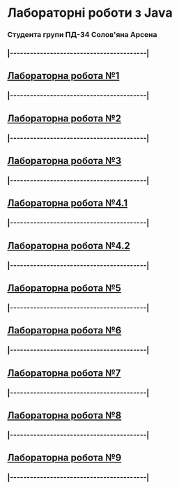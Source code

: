 # Лабораторні роботи з Java
### Студента групи ПД-34 Солов'яна Арсена

### **|-----------------------------------------|**
## **[Лабораторна робота №1](https://github.com/KpoJleBapKa/java_lab2)**
### **|-----------------------------------------|**
## **[Лабораторна робота №2](https://github.com/KpoJleBapKa/java_lab2)**
### **|-----------------------------------------|**
## **[Лабораторна робота №3](https://github.com/KpoJleBapKa/java_lab3)**
### **|-----------------------------------------|**
## **[Лабораторна робота №4.1](https://github.com/KpoJleBapKa/java_lab4_1)**
### **|-----------------------------------------|**
## **[Лабораторна робота №4.2](https://github.com/KpoJleBapKa/java_lab4_2)**
### **|-----------------------------------------|**
## **[Лабораторна робота №5](https://github.com/KpoJleBapKa/java_lab5)**
### **|-----------------------------------------|**
## **[Лабораторна робота №6](https://github.com/KpoJleBapKa/java_lab6)**
### **|-----------------------------------------|**
## **[Лабораторна робота №7](https://github.com/KpoJleBapKa/java_lab7)**
### **|-----------------------------------------|**
## **[Лабораторна робота №8](https://github.com/KpoJleBapKa/java_lab8)**
### **|-----------------------------------------|**
## **[Лабораторна робота №9](https://github.com/KpoJleBapKa/java_lab9)**
### **|-----------------------------------------|**
